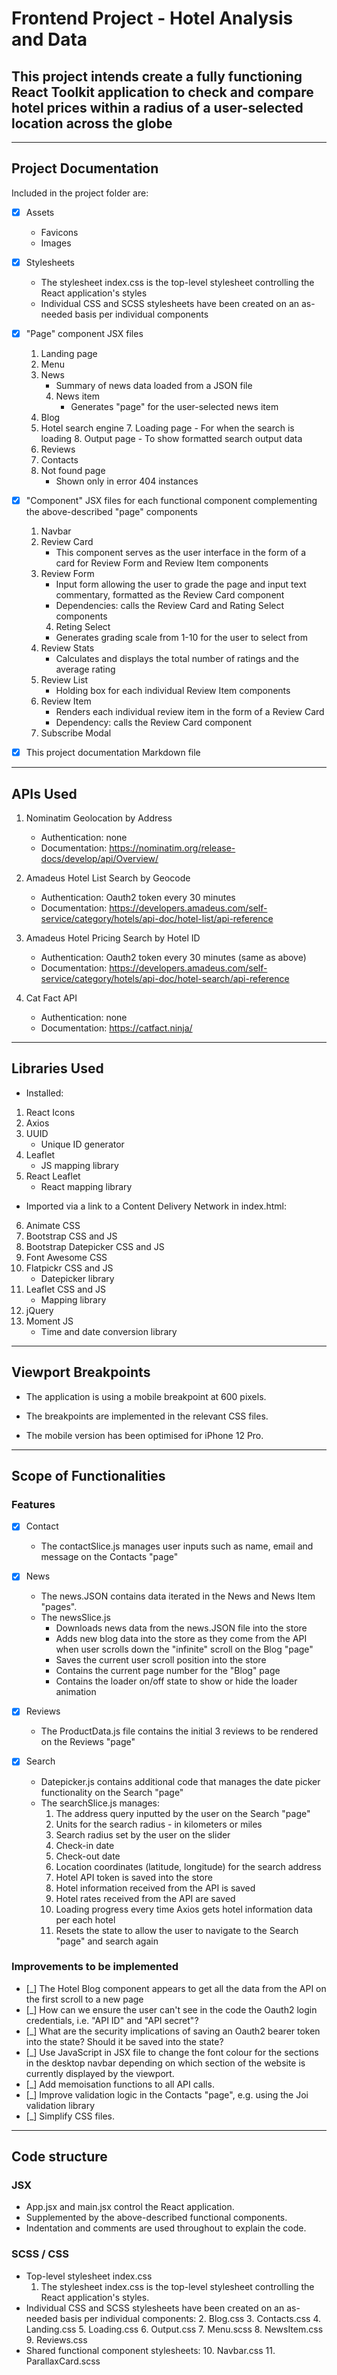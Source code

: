 # Frontend Project - Hotel Analysis and Data

## This project intends create a fully functioning React Toolkit application to check and compare hotel prices within a radius of a user-selected location across the globe

---

## Project Documentation

Included in the project folder are:

- [x] Assets
    - Favicons
    - Images

- [x] Stylesheets
    - The stylesheet index.css is the top-level stylesheet controlling the React application's styles
    - Individual CSS and SCSS stylesheets have been created on an as-needed basis per individual components

- [x] "Page" component JSX files
    1. Landing page
    2. Menu
    3. News 
        - Summary of news data loaded from a JSON file
        4. News item
            - Generates "page" for the user-selected news item
    5. Blog
    6. Hotel search engine
        7. Loading page 
            - For when the search is loading
        8. Output page 
            - To show formatted search output data
    9. Reviews
    10. Contacts
    11. Not found page
        - Shown only in error 404 instances

- [x] "Component" JSX files for each functional component complementing the above-described "page" components
    1. Navbar
    2. Review Card 
        - This component serves as the user interface in the form of a card for Review Form and Review Item components
    3. Review Form
        - Input form allowing the user to grade the page and input text commentary, formatted as the Review Card component
        - Dependencies: calls the Review Card and Rating Select components
        4. Reting Select 
        - Generates grading scale from 1-10 for the user to select from
    5. Review Stats
        - Calculates and displays the total number of ratings and the average rating
    6. Review List
        - Holding box for each individual Review Item components
    7. Review Item
        - Renders each individual review item in the form of a Review Card
        - Dependency: calls the Review Card component
    8. Subscribe Modal

- [x] This project documentation Markdown file

---

## APIs Used

1. Nominatim Geolocation by Address
    - Authentication: none
    - Documentation: https://nominatim.org/release-docs/develop/api/Overview/

2. Amadeus Hotel List Search by Geocode
    - Authentication: Oauth2 token every 30 minutes
    - Documentation: https://developers.amadeus.com/self-service/category/hotels/api-doc/hotel-list/api-reference
    
3. Amadeus Hotel Pricing Search by Hotel ID
    - Authentication: Oauth2 token every 30 minutes (same as above)
    - Documentation: https://developers.amadeus.com/self-service/category/hotels/api-doc/hotel-search/api-reference

4. Cat Fact API
    - Authentication: none
    - Documentation: https://catfact.ninja/

---

## Libraries Used

- Installed:
1. React Icons
2. Axios
3. UUID
    - Unique ID generator
4. Leaflet
    - JS mapping library
5. React Leaflet
    - React mapping library

- Imported via a link to a Content Delivery Network in index.html:
6. Animate CSS
7. Bootstrap CSS and JS
8. Bootstrap Datepicker CSS and JS
9. Font Awesome CSS
10. Flatpickr CSS and JS
    - Datepicker library
11. Leaflet CSS and JS
    - Mapping library
12. jQuery
13. Moment JS
    - Time and date conversion library

---

## Viewport Breakpoints

- The application is using a mobile breakpoint at 600 pixels. 

- The breakpoints are implemented in the relevant CSS files. 

- The mobile version has been optimised for iPhone 12 Pro.

---

## Scope of Functionalities

### Features
- [x] Contact
    - The contactSlice.js manages user inputs such as name, email and message on the Contacts "page"

- [x] News
    - The news.JSON contains data iterated in the News and News Item "pages".
    - The newsSlice.js
        - Downloads news data from the news.JSON file into the store
        - Adds new blog data into the store as they come from the API when user scrolls down the "infinite" scroll on the Blog "page"
        - Saves the current user scroll position into the store
        - Contains the current page number for the "Blog" page
        - Contains the loader on/off state to show or hide the loader animation

- [x] Reviews
    - The ProductData.js file contains the initial 3 reviews to be rendered on the Reviews "page"

- [x] Search
    - Datepicker.js contains additional code that manages the date picker functionality on the Search "page"
    - The searchSlice.js manages:
        1. The address query inputted by the user on the Search "page"
        2. Units for the search radius - in kilometers or miles
        3. Search radius set by the user on the slider
        4. Check-in date
        5. Check-out date
        6. Location coordinates (latitude, longitude) for the search address
        7. Hotel API token is saved into the store
        8. Hotel information received from the API is saved
        9. Hotel rates received from the API are saved
        10. Loading progress every time Axios gets hotel information data per each hotel
        11. Resets the state to allow the user to navigate to the Search "page" and search again

### Improvements to be implemented
- [_] The Hotel Blog component appears to get all the data from the API on the first scroll to a new page
- [_] How can we ensure the user can't see in the code the Oauth2 login credentials, i.e. "API ID" and "API secret"?
- [_] What are the security implications of saving an Oauth2 bearer token into the state? Should it be saved into the state? 
- [_] Use JavaScript in JSX file to change the font colour for the sections in the desktop navbar depending on which section of the website is currently displayed by the viewport. 
- [_] Add memoisation functions to all API calls.
- [_] Improve validation logic in the Contacts "page", e.g. using the Joi validation library
- [_] Simplify CSS files. 

---

## Code structure

### JSX
- App.jsx and main.jsx control the React application.
- Supplemented by the above-described functional components.
- Indentation and comments are used throughout to explain the code. 

### SCSS / CSS
- Top-level stylesheet index.css
    1. The stylesheet index.css is the top-level stylesheet controlling the React application's styles.
- Individual CSS and SCSS stylesheets have been created on an as-needed basis per individual components:
    2. Blog.css
    3. Contacts.css
    4. Landing.css
        5. Loading.css
        6. Output.css
    7. Menu.scss
    8. NewsItem.css
    9. Reviews.css
- Shared functional component stylesheets:
    10. Navbar.css
    11. ParallaxCard.scss

